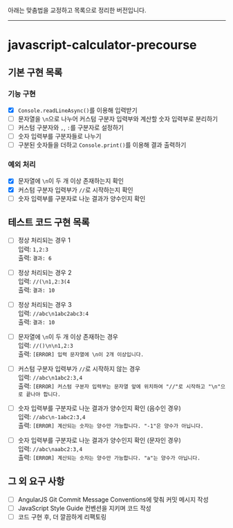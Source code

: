 아래는 맞춤법을 교정하고 목록으로 정리한 버전입니다.

---

# javascript-calculator-precourse

## 기본 구현 목록

### 기능 구현

- [x] `Console.readLineAsync()`를 이용해 입력받기
- [ ] 문자열을 `\n`으로 나누어 커스텀 구분자 입력부와 계산할 숫자 입력부로 분리하기
- [ ] 커스텀 구분자와 `,`, `:`를 구분자로 설정하기
- [ ] 숫자 입력부를 구분자들로 나누기
- [ ] 구분된 숫자들을 더하고 `Console.print()`를 이용해 결과 출력하기

### 예외 처리

- [x] 문자열에 `\n`이 두 개 이상 존재하는지 확인
- [x] 커스텀 구분자 입력부가 `//`로 시작하는지 확인
- [ ] 숫자 입력부를 구분자로 나눈 결과가 양수인지 확인

## 테스트 코드 구현 목록

- [ ] 정상 처리되는 경우 1  
       입력: `1,2:3`  
       출력: `결과: 6`

- [ ] 정상 처리되는 경우 2  
       입력: `//(\n1,2:3(4`  
       출력: `결과: 10`

- [ ] 정상 처리되는 경우 3  
       입력: `//abc\n1abc2abc3:4`  
       출력: `결과: 10`

- [ ] 문자열에 `\n`이 두 개 이상 존재하는 경우  
       입력: `//()\n\n1,2:3`  
       출력: `[ERROR] 입력 문자열에 \n이 2개 이상입니다.`

- [ ] 커스텀 구분자 입력부가 `//`로 시작하지 않는 경우  
       입력: `//abc\n1abc2:3,4`  
       출력: `[ERROR] 커스텀 구분자 입력부는 문자열 앞에 위치하여 "//"로 시작하고 "\n"으로 끝나야 합니다.`

- [ ] 숫자 입력부를 구분자로 나눈 결과가 양수인지 확인 (음수인 경우)  
       입력: `//abc\n-1abc2:3,4`  
       출력: `[ERROR] 계산되는 숫자는 양수만 가능합니다. "-1"은 양수가 아닙니다.`

- [ ] 숫자 입력부를 구분자로 나눈 결과가 양수인지 확인 (문자인 경우)  
       입력: `//abc\naabc2:3,4`  
       출력: `[ERROR] 계산되는 숫자는 양수만 가능합니다. "a"는 양수가 아닙니다.`

## 그 외 요구 사항

- [ ] AngularJS Git Commit Message Conventions에 맞춰 커밋 메시지 작성
- [ ] JavaScript Style Guide 컨벤션을 지키며 코드 작성
- [ ] 코드 구현 후, 더 깔끔하게 리팩토링
